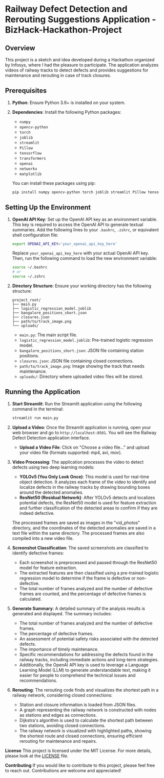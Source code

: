 # Railway Defect Detection and Rerouting Suggestions Application - BizHack-Hackathon-Project

## Overview

This project is a sketch and idea developed during a Hackathon organized by Infosys, where I had the pleasure to participate. The application analyzes videos of railway tracks to detect defects and provides suggestions for maintenance and rerouting in case of track closures.

## Prerequisites

1. **Python**: Ensure Python 3.9+ is installed on your system.
2. **Dependencies**: Install the following Python packages:
   - `numpy`
   - `opencv-python`
   - `torch`
   - `joblib`
   - `streamlit`
   - `Pillow`
   - `tensorflow`
   - `transformers`
   - `openai`
   - `networkx`
   - `matplotlib`

   You can install these packages using pip:
   ```bash
   pip install numpy opencv-python torch joblib streamlit Pillow tensorflow transformers openai networkx matplotlib
   ```

## Setting Up the Environment

1. **OpenAI API Key**: Set up the OpenAI API key as an environment variable. This key is required to access the OpenAI API to generate textual summaries. Add the following lines to your `.bashrc`, `.zshrc`, or equivalent shell configuration file:
   ```bash
   export OPENAI_API_KEY='your_openai_api_key_here'
   ```

   Replace `your_openai_api_key_here` with your actual OpenAI API key. Then, run the following command to load the new environment variable:
   ```bash
   source ~/.bashrc
   # or
   source ~/.zshrc
   ```

2. **Directory Structure**: Ensure your working directory has the following structure:
   ```
   project_root/
   ├── main.py
   ├── logistic_regression_model.joblib
   ├── bangalore_positions_short.json
   ├── closures.json
   ├── path/to/track_image.png
   └── uploads/
   ```
   - `main.py`: The main script file.
   - `logistic_regression_model.joblib`: Pre-trained logistic regression model.
   - `bangalore_positions_short.json`: JSON file containing station positions.
   - `closures.json`: JSON file containing closed connections.
   - `path/to/track_image.png`: Image showing the track that needs maintenance.
   - `uploads/`: Directory where uploaded video files will be stored.

## Running the Application

1. **Start Streamlit**: Run the Streamlit application using the following command in the terminal:
   ```bash
   streamlit run main.py
   ```

2. **Upload a Video**: Once the Streamlit application is running, open your web browser and go to `http://localhost:8501`. You will see the Railway Defect Detection application interface.
   - **Upload a Video File**: Click on "Choose a video file..." and upload your video file (formats supported: mp4, avi, mov).

3. **Video Processing**: The application processes the video to detect defects using two deep learning models:
   - **YOLOv5 (You Only Look Once)**: This model is used for real-time object detection. It analyzes each frame of the video to identify and localize defects in the railway tracks by drawing bounding boxes around the detected anomalies.
   - **ResNet50 (Residual Network)**: After YOLOv5 detects and localizes potential defects, the ResNet50 model is used for feature extraction and further classification of the detected areas to confirm if they are indeed defective.

   The processed frames are saved as images in the "vid_photos" directory, and the coordinates of the detected anomalies are saved in a text file within the same directory. The processed frames are also compiled into a new video file.

4. **Screenshot Classification**: The saved screenshots are classified to identify defective frames:
   - Each screenshot is preprocessed and passed through the ResNet50 model for feature extraction.
   - The extracted features are then classified using a pre-trained logistic regression model to determine if the frame is defective or non-defective.
   - The total number of frames analyzed and the number of defective frames are counted, and the percentage of defective frames is calculated.

5. **Generate Summary**: A detailed summary of the analysis results is generated and displayed. The summary includes:
   - The total number of frames analyzed and the number of defective frames.
   - The percentage of defective frames.
   - An assessment of potential safety risks associated with the detected defects.
   - The importance of timely maintenance.
   - Specific recommendations for addressing the defects found in the railway tracks, including immediate actions and long-term strategies.
   - Additionally, the OpenAI API key is used to leverage a Language Learning Model (LLM) to generate understandable text, making it easier for people to comprehend the technical issues and recommendations.

6. **Rerouting**: The rerouting code finds and visualizes the shortest path in a railway network, considering closed connections:
   - Station and closure information is loaded from JSON files.
   - A graph representing the railway network is constructed with nodes as stations and edges as connections.
   - Dijkstra's algorithm is used to calculate the shortest path between two stations, avoiding closed connections.
   - The railway network is visualized with highlighted paths, showing the shortest route and closed connections, ensuring efficient rerouting for maintenance and repairs.
  
**License**
This project is licensed under the MIT License. For more details, please look at the [LICENSE](LICENSE) file.

**Contributing**
If you would like to contribute to this project, please feel free to reach out. Contributions are welcome and appreciated!
